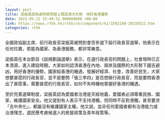 ```yaml
---
layout: post
title: 梁振英認為選特首問題上需認清大形勢　用好香港優勢
date: 2021-05-22 15:49:52.000000000 +08:00
link: https://news.rthk.hk/rthk/ch/component/k2/1592160-20210522.htm
categories: rthk
---
```


全國政協副主席、前行政長官梁振英被問到會否參選下屆行政長官選舉，他表示在任何位置，若能為國家、為香港服務，都非常樂意。

梁振英在本台節目《談規劃論選舉》表示，在選行政長官的問題上，社會現時已正本清源，進入建設時期，大家如何認清香港在內地、兩岸及國際的大形勢下趨吉避凶，用好香港的優勢，國家給香港的機遇，發展好經濟、社會，改善好民生，大家想要甚麼的行政長官，並不是要問「張三李四」是否想做行政長官，而是要問香港出了甚麼事，需要甚麼的行政長官，如何不失時機地掌握好香港的機遇。

至於完善選舉制度，梁振英認為愛國者治港是天經地義，愛國者必須尊重民族、國家，維護國家安全。他又提到有人表示不支持港獨，但同時不反對港獨，甚至要求「去中央化」，都屬沒有維護國家主權。他又說，並非任何愛國者都有治港能力或治港理念，選民應考慮候選人的房屋政策及青年政策等。

